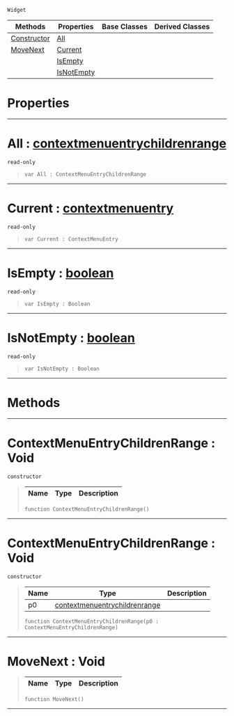  `Widget`

|Methods|Properties|Base Classes|Derived Classes|
|---|---|---|---|
|[ Constructor](https://plasmaengine.github.io/PlasmaDocs/Plasma1/C++/code_reference/class_reference/contextmenuentrychildrenrange.markdown#contextmenuentrychildren)|[ All](https://plasmaengine.github.io/PlasmaDocs/Plasma1/C++/code_reference/class_reference/contextmenuentrychildrenrange.markdown#all-plasma-engine-document)| | |
|[ MoveNext](https://plasmaengine.github.io/PlasmaDocs/Plasma1/C++/code_reference/class_reference/contextmenuentrychildrenrange.markdown#movenext-void)|[ Current](https://plasmaengine.github.io/PlasmaDocs/Plasma1/C++/code_reference/class_reference/contextmenuentrychildrenrange.markdown#current-plasma-engine-docu)| | |
| |[ IsEmpty](https://plasmaengine.github.io/PlasmaDocs/Plasma1/C++/code_reference/class_reference/contextmenuentrychildrenrange.markdown#isempty-plasma-engine-docu)| | |
| |[ IsNotEmpty](https://plasmaengine.github.io/PlasmaDocs/Plasma1/C++/code_reference/class_reference/contextmenuentrychildrenrange.markdown#isnotempty-plasma-engine-d)| | |


 #  Properties


---  
 #  All : [contextmenuentrychildrenrange](https://plasmaengine.github.io/PlasmaDocs/Plasma1/C++/code_reference/class_reference/contextmenuentrychildrenrange.markdown)

 `read-only`

> 
> ``` lang=cpp, name=Lightning
> var All : ContextMenuEntryChildrenRange


---  
 #  Current : [contextmenuentry](https://plasmaengine.github.io/PlasmaDocs/Plasma1/C++/code_reference/class_reference/contextmenuentry.markdown)

 `read-only`

> 
> ``` lang=cpp, name=Lightning
> var Current : ContextMenuEntry


---  
 #  IsEmpty : [boolean](https://plasmaengine.github.io/PlasmaDocs/Plasma1/C++/code_reference/lightning_base_types/boolean.markdown)

 `read-only`

> 
> ``` lang=cpp, name=Lightning
> var IsEmpty : Boolean


---  
 #  IsNotEmpty : [boolean](https://plasmaengine.github.io/PlasmaDocs/Plasma1/C++/code_reference/lightning_base_types/boolean.markdown)

 `read-only`

> 
> ``` lang=cpp, name=Lightning
> var IsNotEmpty : Boolean


---  
 #  Methods


---  
 #  ContextMenuEntryChildrenRange : Void

 `constructor`

> 
> |Name|Type|Description|
> |---|---|---|
> ``` lang=cpp, name=Lightning
> function ContextMenuEntryChildrenRange()
> ``` 


---  
 #  ContextMenuEntryChildrenRange : Void

 `constructor`

> 
> |Name|Type|Description|
> |---|---|---|
> |p0|[contextmenuentrychildrenrange](https://plasmaengine.github.io/PlasmaDocs/Plasma1/C++/code_reference/class_reference/contextmenuentrychildrenrange.markdown)| |
> ``` lang=cpp, name=Lightning
> function ContextMenuEntryChildrenRange(p0 : ContextMenuEntryChildrenRange)
> ``` 


---  
 #  MoveNext : Void

> 
> |Name|Type|Description|
> |---|---|---|
> ``` lang=cpp, name=Lightning
> function MoveNext()
> ``` 


---  
 

 